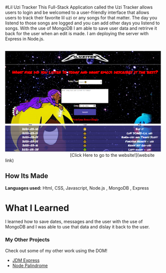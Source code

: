 #Lil Uzi Tracker
This Full-Stack Application called the Uzi Tracker allows users to login and be welcomed to a user-friendly interface that allows users to track their favorite lil uzi or any songs for that matter. The day you listend to those songs are logged and you can add other days you listend to songs. With the use of MongoDB I am able to save user data and retrirve it back for the user when an edit is made. I am deploying the server with Express in Node.js. 
 
&emsp;
![Screenshot](uzi.png)
&emsp;&emsp;&emsp;&emsp;&emsp;&emsp;&emsp;&emsp;&emsp;&emsp;&emsp;&emsp;&emsp;&emsp;&emsp;[Click Here to go to the website!](website link)
## How Its Made 
**Languages used:** Html, CSS, Javascript, Node.js , MongoDB , Express
# What I Learned
I learned how to save dates, messages and the user with the use of MongoDB and I was able to use that data and dislay it back to the user.
### My Other Projects 
Check out some of my other work using the DOM!
* [JDM Express](https://github.com/BrianMelaraDev/jdmPersonalExpress/blob/main/README.md)
* [Node Palindrome](https://github.com/BrianMelaraDev/node-palindrome-bootcamp/tree/answer)
